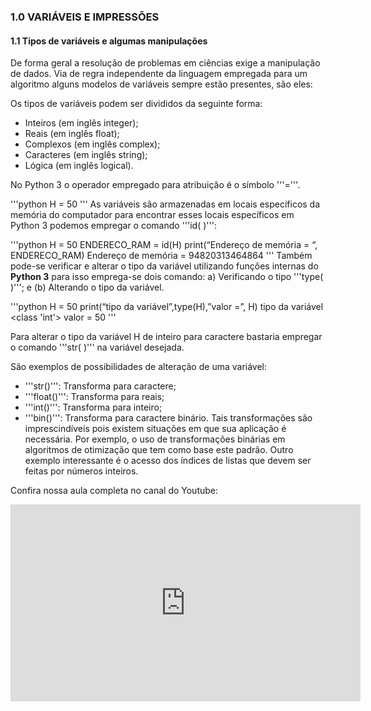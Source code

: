 ### 1.0 VARIÁVEIS E IMPRESSÕES

#### 1.1 Tipos de variáveis e algumas manipulações

De forma geral a resolução de problemas em ciências exige a manipulação de dados. Via de regra independente da linguagem empregada para um algoritmo alguns modelos de variáveis sempre estão presentes, são eles:  

Os tipos de variáveis podem ser divididos da seguinte forma:   
- Inteiros (em inglês integer);
- Reais (em inglês float);
- Complexos (em inglês complex);
- Caracteres (em inglês string);
- Lógica (em inglês logical).

No Python 3 o operador empregado para atribuição é o símbolo '''='''.

'''python
H = 50
'''
As variáveis são armazenadas em locais específicos da memória do computador para encontrar esses locais específicos em Python 3 podemos empregar o comando '''id( )''':

'''python
H = 50
ENDERECO_RAM = id(H)
print(“Endereço de memória = “, ENDERECO_RAM)
Endereço de memória = 94820313464864
'''
Também pode-se verificar e alterar o tipo da variável utilizando funções internas do **Python 3** para isso emprega-se dois comando: a) Verificando o tipo '''type( )'''; e (b) Alterando o tipo da variável.

'''python
H = 50
print(“tipo da variável”,type(H),”valor =”, H)
tipo da variável <class 'int'> valor = 50
'''

Para alterar o tipo da variável H de inteiro para caractere bastaria empregar o comando '''str( )''' na variável desejada.

São exemplos de possibilidades de alteração de uma variável: 
- '''str()''': Transforma para caractere;
- '''float()''': Transforma para reais;
- '''int()''': Transforma para inteiro;
- '''bin()''': Transforma para caractere binário.
Tais transformações são imprescindíveis pois existem situações em que sua aplicação é necessária. Por exemplo, o uso de transformações binárias em algoritmos de otimização que tem como base este padrão. Outro exemplo interessante é o acesso dos índices de listas que devem ser feitas por números inteiros.

Confira nossa aula completa no canal do Youtube:

<iframe width="560" height="315" src="https://www.youtube.com/embed/6ayu8RVqW5Y" title="YouTube video player" frameborder="0" allow="accelerometer; autoplay; clipboard-write; encrypted-media; gyroscope; picture-in-picture" allowfullscreen></iframe>
